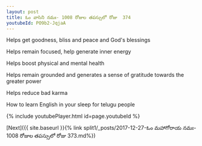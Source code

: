 ```yaml
---
layout: post
title: ఓం వాసిని నమః- 1008 రోజుల తపస్సులో రోజు  374
youtubeId: PO9b2-JqjaA
---
```

 
 
Helps get goodness, bliss and peace and God's blessings
 
Helps remain focused, help generate inner energy 
 
Helps boost physical and mental health 
 
Helps remain grounded and generates a sense of gratitude towards the greater power 
 
Helps reduce bad karma
 
How to learn English in your sleep for telugu people
 
 
 
 


{% include youtubePlayer.html id=page.youtubeId %}
 
[Next]({{ site.baseurl }}{% link split1/_posts/2017-12-27-ఓం మహాగోరాయ నమః- 1008 రోజుల తపస్సులో రోజు  373.md%})
 

